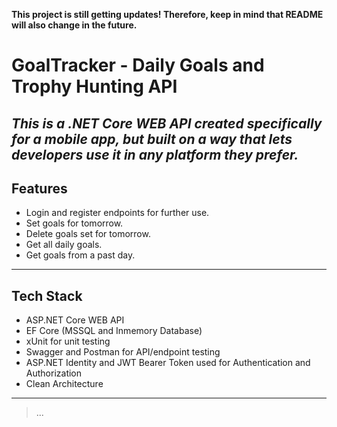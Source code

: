 **This project is still getting updates! Therefore, keep in mind that README will also change in the future.**
# GoalTracker - Daily Goals and Trophy Hunting API
*This is a .NET Core WEB API created specifically for a mobile app, but built on a way that lets developers use it in any platform they prefer.*
---
## Features
- Login and register endpoints for further use.
- Set goals for tomorrow. 
- Delete goals set for tomorrow.
- Get all daily goals.
- Get goals from a past day.
---
## Tech Stack
- ASP.NET Core WEB API
- EF Core (MSSQL and Inmemory Database)
- xUnit for unit testing
- Swagger and Postman for API/endpoint testing
- ASP.NET Identity and JWT Bearer Token used for Authentication and Authorization
- Clean Architecture
---
> ...
